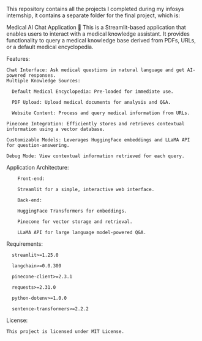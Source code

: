 This repository contains all the projects I completed during my infosys internship, it contains a separate folder for the final project, which is:

Medical AI Chat Application 🏥
This is a Streamlit-based application that enables users to interact with a medical knowledge assistant. It provides functionality to query a medical knowledge base derived from PDFs, URLs, or a default medical encyclopedia.

Features:

    Chat Interface: Ask medical questions in natural language and get AI-powered responses.
    Multiple Knowledge Sources:
    
      Default Medical Encyclopedia: Pre-loaded for immediate use.
      
      PDF Upload: Upload medical documents for analysis and Q&A.
      
      Website Content: Process and query medical information from URLs.
      
    Pinecone Integration: Efficiently stores and retrieves contextual information using a vector database.
    
    Customizable Models: Leverages HuggingFace embeddings and LLaMA API for question-answering.
    
    Debug Mode: View contextual information retrieved for each query.


Application Architecture:

        Front-end: 
        
        Streamlit for a simple, interactive web interface.
      
        Back-end:
      
        HuggingFace Transformers for embeddings.
        
        Pinecone for vector storage and retrieval.
        
        LLaMA API for large language model-powered Q&A.
        
  
Requirements:
      
      streamlit>=1.25.0
      
      langchain>=0.0.300
      
      pinecone-client>=2.3.1
      
      requests>=2.31.0
      
      python-dotenv>=1.0.0
      
      sentence-transformers>=2.2.2

License:

    This project is licensed under MIT License.
